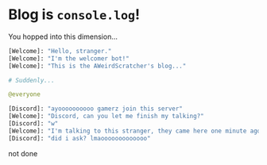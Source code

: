 # Blog is `console.log`!
You hopped into this dimension...
```py
[Welcome]: "Hello, stranger."
[Welcome]: "I'm the welcomer bot!"
[Welcome]: "This is the AWeirdScratcher's blog..."

# Suddenly...

@everyone

[Discord]: "ayoooooooooo gamerz join this server"
[Welcome]: "Discord, can you let me finish my talking?"
[Discord]: "w"
[Welcome]: "I'm talking to this stranger, they came here one minute ago."
[Discord]: "did i ask? lmaooooooooooooo"
```
not done
